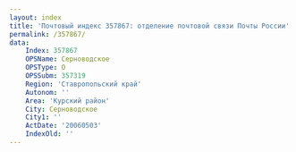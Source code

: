 ```yaml
---
layout: index
title: 'Почтовый индекс 357867: отделение почтовой связи Почты России'
permalink: /357867/
data:
    Index: 357867
    OPSName: Серноводское
    OPSType: О
    OPSSubm: 357319
    Region: 'Ставропольский край'
    Autonom: ''
    Area: 'Курский район'
    City: Серноводское
    City1: ''
    ActDate: '20060503'
    IndexOld: ''
---
```

